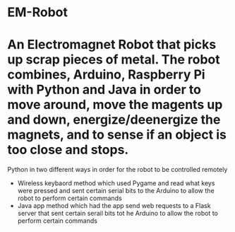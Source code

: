 # EM-Robot

<h1>An Electromagnet Robot that picks up scrap pieces of metal. The robot combines, Arduino, Raspberry Pi with Python and Java in order to move around, move the magents up and down, energize/deenergize the magnets, and to sense if an object is too close and stops. </h1>
Python in two different ways in order for the robot to be controlled remotely

<ul>

  <li>Wireless keybaord method which used Pygame and read what keys were pressed and sent certain serial bits to the Arduino to allow the robot to perform certain commands</li> 
  <li>Java app method which had the app send web requests to a Flask server that sent certain serail bits tot he Arduino to allow the robot to perform certain commands</li>
</ul>
